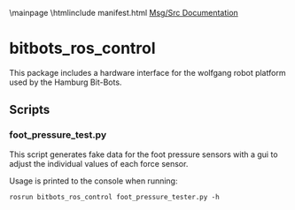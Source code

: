 \mainpage
\htmlinclude manifest.html
<a href="./index-msg.html">Msg/Src Documentation</a>

# bitbots_ros_control
This package includes a hardware interface for the wolfgang robot platform used by the Hamburg Bit-Bots.


## Scripts
### foot_pressure_test.py
This script generates fake data for the foot pressure sensors with a gui to adjust the individual values of each force sensor.

Usage is printed to the console when running:
~~~ 
rosrun bitbots_ros_control foot_pressure_tester.py -h
~~~